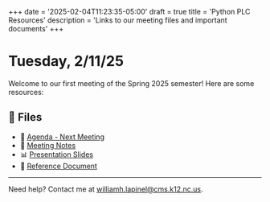 +++
date = '2025-02-04T11:23:35-05:00'
draft = true
title = 'Python PLC Resources'
description = 'Links to our meeting files and important documents'
+++


# Tuesday, 2/11/25

Welcome to our first meeting of the Spring 2025 semester! Here are some resources:

## 📂 Files

- 📄 [Agenda - Next Meeting](https://drive.google.com/file/d/YOUR_FILE_ID/view)
- 📜 [Meeting Notes](https://drive.google.com/file/d/YOUR_FILE_ID/view)
- 📊 [Presentation Slides](https://drive.google.com/file/d/YOUR_FILE_ID/view)
- 📑 [Reference Document](https://drive.google.com/file/d/YOUR_FILE_ID/view)

---
Need help? Contact me at [williamh.lapinel@cms.k12.nc.us](mailto:williamh.lapinel@cms.k12.nc.us).
